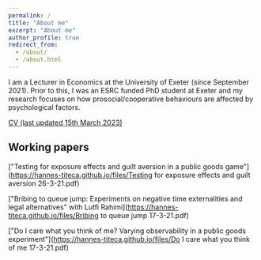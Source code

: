 ```yaml
---
permalink: /
title: "About me"
excerpt: "About me"
author_profile: true
redirect_from: 
  - /about/
  - /about.html
---
```

I am a Lecturer in Economics at the University of Exeter (since September 2021). Prior to this, I was an ESRC funded PhD student at Exeter and my research focuses on how prosocial/cooperative behaviours are affected by psychological factors.

[CV (last updated 15th March 2023)](https://hannes-titeca.github.io/files/CV.pdf)


## Working papers

["Testing for exposure effects and guilt aversion in a public goods game"](https://hannes-titeca.github.io/files/Testing for exposure effects and guilt aversion 26-3-21.pdf)

["Bribing to queue jump:  Experiments on negative time externalities and legal alternatives" with Lutfi Rahimi](https://hannes-titeca.github.io/files/Bribing to queue jump 17-3-21.pdf)

["Do I care what you think of me?  Varying observability in a public goods experiment"](https://hannes-titeca.github.io/files/Do I care what you think of me 17-3-21.pdf)